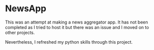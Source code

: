 # NewsApp

This was an attempt at making a news aggregator app. It has not been completed as I tried to host it but there was an issue and I moved on to other projects.

Nevertheless, I refreshed my python skills through this project.

